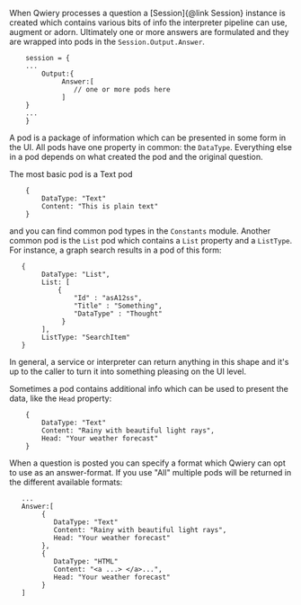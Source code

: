 When Qwiery processes a question a [Session]{@link Session} instance is created which contains various bits of info the interpreter pipeline can use, augment or adorn. 
Ultimately one or more answers are formulated and they are wrapped into pods in the `Session.Output.Answer`. 


        session = {
        ...
            Output:{
                 Answer:[
                    // one or more pods here
                 ]
        }
        ...
        }

A pod is a package of information which can be presented in some form in the UI. All pods have one property in common: the `DataType`. Everything else in a pod depends on what created the pod and the original question. 

The most basic pod is a Text pod 

        {
            DataType: "Text"
            Content: "This is plain text"
        }

and you can find common pod types in the `Constants` module. Another common pod is the `List` pod which contains a `List` property and a `ListType`. For instance, a graph search results in a pod of this form:
       
       
       {
            DataType: "List",
            List: [
                {
                    "Id" : "asA12ss",
                    "Title" : "Something",
                    "DataType" : "Thought"                    
                 }
            ],
            ListType: "SearchItem"
       }

In general, a service or interpreter can return anything in this shape and it's up to the caller to turn it into something pleasing on the UI level.

Sometimes a pod contains additional info which can be used to present the data, like the `Head` property:

        {
            DataType: "Text"
            Content: "Rainy with beautiful light rays",
            Head: "Your weather forecast"
        }


When a question is posted you can specify a format which Qwiery can opt to use as an answer-format. If you use "All" multiple pods will be returned in the different available formats:
       
       ...
       Answer:[
            {
               DataType: "Text"
               Content: "Rainy with beautiful light rays",
               Head: "Your weather forecast"
            },
            {
               DataType: "HTML"
               Content: "<a ...> </a>...",
               Head: "Your weather forecast"
            }
       ]